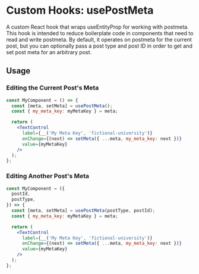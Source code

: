 # Custom Hooks: usePostMeta

A custom React hook that wraps useEntityProp for working with postmeta. This
hook is intended to reduce boilerplate code in components that need to read
and write postmeta. By default, it operates on postmeta for the current post,
but you can optionally pass a post type and post ID in order to get and set
post meta for an arbitrary post.

## Usage

### Editing the Current Post's Meta

```jsx
const MyComponent = () => {
  const [meta, setMeta] = usePostMeta();
  const { my_meta_key: myMetaKey } = meta;

  return (
    <TextControl
      label={__('My Meta Key', 'fictional-university')}
      onChange={(next) => setMeta({ ...meta, my_meta_key: next })}
      value={myMetaKey}
    />
  );
};
```

### Editing Another Post's Meta

```jsx
const MyComponent = ({
  postId,
  postType,
}) => {
  const [meta, setMeta] = usePostMeta(postType, postId);
  const { my_meta_key: myMetaKey } = meta;

  return (
    <TextControl
      label={__('My Meta Key', 'fictional-university')}
      onChange={(next) => setMeta({ ...meta, my_meta_key: next })}
      value={myMetaKey}
    />
  );
};
```
